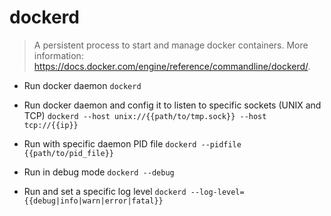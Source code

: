 # dockerd
> A persistent process to start and manage docker containers.
> More information: <https://docs.docker.com/engine/reference/commandline/dockerd/>.

- Run docker daemon
`dockerd`

- Run docker daemon and config it to listen to specific sockets (UNIX and TCP)
`dockerd --host unix://{{path/to/tmp.sock}} --host tcp://{{ip}}`

- Run with specific daemon PID file
`dockerd --pidfile {{path/to/pid_file}}`

- Run in debug mode
`dockerd --debug`

- Run and set a specific log level
`dockerd --log-level={{debug|info|warn|error|fatal}}`
